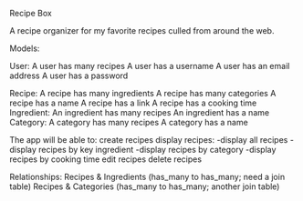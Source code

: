 Recipe Box

A recipe organizer for my favorite recipes culled from around the web.

Models:

User:
  A user has many recipes
  A user has a username
  A user has an email address
  A user has a password

Recipe:
  A recipe has many ingredients
  A recipe has many categories
  A recipe has a name
  A recipe has a link
  A recipe has a cooking time
Ingredient:
  An ingredient has many recipes
  An ingredient has a name
Category:
  A category has many recipes
  A category has a name

The app will be able to:
  create recipes
  display recipes:
    -display all recipes
    -display recipes by key ingredient
    -display recipes by category
    -display recipes by cooking time
  edit recipes
  delete recipes

Relationships:
  Recipes & Ingredients (has_many to has_many; need a join table)
  Recipes & Categories (has_many to has_many; another join table)



